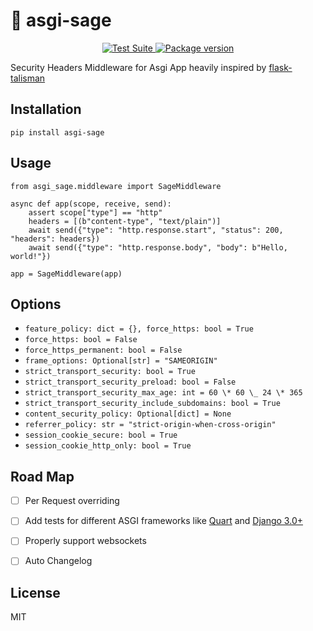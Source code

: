 <p align="center">
<h1> 🧙 asgi-sage </h1>
</p>
<p align="center">
<a href="https://github.com/jtmiclat/asgi-sage/actions">
    <img src="https://github.com/jtmiclat/asgi-sage/workflows/Test%20Suite/badge.svg?branch=master" alt="Test Suite">
</a>
<a href="https://pypi.org/project/asgi-sage/">
    <img src="https://badge.fury.io/py/asgi-sage.svg" alt="Package version">
</a>
</p>

Security Headers Middleware for Asgi App heavily inspired by [flask-talisman](https://github.com/GoogleCloudPlatform/flask-talisman)

## Installation

```
pip install asgi-sage
```

## Usage

```
from asgi_sage.middleware import SageMiddleware

async def app(scope, receive, send):
    assert scope["type"] == "http"
    headers = [(b"content-type", "text/plain")]
    await send({"type": "http.response.start", "status": 200, "headers": headers})
    await send({"type": "http.response.body", "body": b"Hello, world!"})

app = SageMiddleware(app)
```

## Options

- `feature_policy: dict = {}, force_https: bool = True`
- `force_https: bool = False`
- `force_https_permanent: bool = False`
- `frame_options: Optional[str] = "SAMEORIGIN"`
- `strict_transport_security: bool = True`
- `strict_transport_security_preload: bool = False`
- `strict_transport_security_max_age: int = 60 \* 60 \_ 24 \* 365`
- `strict_transport_security_include_subdomains: bool = True`
- `content_security_policy: Optional[dict] = None`
- `referrer_policy: str = "strict-origin-when-cross-origin"`
- `session_cookie_secure: bool = True`
- `session_cookie_http_only: bool = True`

## Road Map

- [ ] Per Request overriding
- [ ] Add tests for different ASGI frameworks like [Quart](https://pgjones.gitlab.io/quart/) and [Django 3.0+](https://docs.djangoproject.com/en/3.0/topics/async/)
- [ ] Properly support websockets

- [ ] Auto Changelog

## License

MIT
